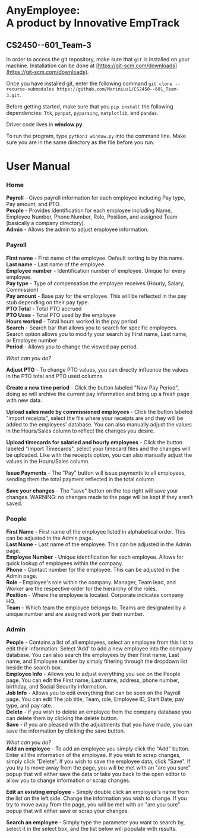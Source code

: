 # AnyEmployee:<br/>A product by Innovative EmpTrack

## CS2450--601_Team-3 

In order to access the git repository, make sure that `git` is installed on your machine. Installation can be done at [https://git-scm.com/downloads](https://git-scm.com/downloads).

Once you have installed git, enter the following command `git clone --recurse-submodules https://github.com/Marinius1/CS2450--601_Team-3.git`.

Before getting started, make sure that you `pip install` the following dependencies: `Ttk`, `pynput`, `pyparsing`, `matplotlib`, and `pandas`.

Driver code lives in **window.py**.

To run the program, type `python3 window.py` into the command line. Make sure you are in the same directory as the file before you run.



# User Manual

### Home

**Payroll** - Gives payroll information for each employee including Pay type, Pay amount, and PTO.<br/>
**People** - Provides identification for each employee including Name, Employee Number, Phone Number, Role, Position, and assigned Team (basically a company directory).<br/>
**Admin** - Allows the admin to adjust employee information.<br/>

### Payroll

**First name** - First name of the employee. Default sorting is by this name.<br/>
**Last name** - Last name of the employee.<br/>
**Employee number** - Identification number of employee. Unique for every employee.<br/>
**Pay type** - Type of compensation the employee receives (Hourly, Salary, Commission)<br/>
**Pay amount** - Base pay for the employee. This will be reflected in the pay stub depending on their pay type.<br/>
**PTO Total** - Total PTO accrued <br/>
**PTO Uses** - Total PTO used by the employee<br/>
**Hours worked** - Total hours worked in the pay period<br/>
**Search** - Search bar that allows you to search for specific employees. Search option allows you to modify your search by First name, Last name, or Employee number<br/>
**Period** - Allows you to change the viewed pay period. <br/>

*What can you do?*</br>

**Adjust PTO** - To change PTO values, you can directly influence the values in the PTO total and PTO used columns.</br>

**Create a new time period** - Click the button labeled "New Pay Period", doing so will archive the current pay information and bring up a fresh page with new data. </br>

**Upload sales made by commissioned employees** - Click the button labeled "import receipts", select the file where your receipts are and they will be added to the employees' database. You can also manually adjust the values in the Hours/Sales column to reflect the changes you desire. </br>

**Upload timecards for salaried and hourly employees** - Click the button labeled "Import Timecards", select your timecard files and the changes will be uploaded. Like with the receipts option, you can also manually adjust the values in the Hours/Sales column.</br>

**Issue Payments** - The "Pay" button will issue payments to all employees, sending them the total payment reflected in the total column </br>

**Save your changes** - The "save" button on the top right will save your changes. WARNING: no changes made to the page will be kept if they aren't saved.</br>

### People

**First Name** - First name of the employee listed in alphabetical order. This can be adjusted in the Admin page.<br/>
**Last Name** - Last name of the employee. This can be adjusted in the Admin page.<br/>
**Employee Number** - Unique identification for each employee. Allows for quick lookup of employees within the company. <br/>
**Phone** - Contact number for the employee. This can be adjusted in the Admin page.<br/>
**Role** - Employee's role within the company. Manager, Team lead, and Worker are the respective order for the hierarchy of the roles.<br/>
**Position** - Where the employee is located. Corporate indicates company HQ.<br/>
**Team** - Which team the employee belongs to. Teams are designated by a unique number and are assigned work per their number. <br/>

### Admin

**People** - Contains a list of all employees, select an employee from this list to edit their information. Select 'Add' to add a new employee into the company database. You can also search the employees by their First name, Last name, and Employee number by simply filtering through the dropdown list beside the search box.<br/> 
**Employee Info** - Allows you to adjust everything you see on the People page. You can edit the First name, Last name, address, phone number, birthday, and Social Security information. <br/>
**Job Info** - Allows you to edit everything that can be seen on the Payroll page. You can edit The job title, Team, role, Employee ID, Start Date, pay type, and pay rate. <br/>
**Delete** - if you wish to delete an employee from the company database you can delete them by clicking the delete button. <br/>
**Save** - if you are pleased with the adjustments that you have made, you can save the information by clicking the save button.<br/>

*What can you do?* </br>
**Add an employee** - To add an employee you simply click the "Add" button. Enter all the information of the employee. If you wish to scrap changes, simply click "Delete". If you wish to save the employee data, click "Save". If you try to move away from the page, you will be met with an "are you sure" popup that will either save the data or take you back to the open editor to allow you to change information or scrap changes.</br>

**Edit an existing employee** - Simply double click an employee's name from the list on the left side. Change the information you wish to change. If you try to move away from the page, you will be met with an "are you sure" popup that will either save or scrap your changes. </br>

**Search an employee** - Simply type the parameter you want to search by, select it in the select box, and the list below will populate with results. </br>
